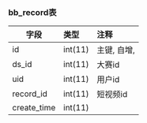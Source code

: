 ### bb_record表
  
| 字段        | 类型 |    注释 |
| -------- |:------|:------|
|id| int(11) |   主键, 自增, |  
|ds_id| int(11) |  大赛id |  
|uid| int(11) |   用户id |  
|record_id| int(11) |   短视频id |  
|create_time| int(11) |    |  

